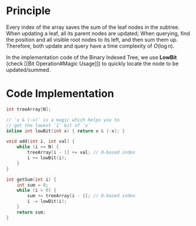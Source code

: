   # Principle

Every index of the array saves the sum of the leaf nodes in the subtree.
When updating a leaf, all its parent nodes are updated;
When querying, find the position and all visible root nodes to its left, and then sum them up.
Therefore, both update and query have a time complexity of $O(\log n)$.

In the implementation code of the Binary Indexed Tree,
we use **LowBit** (check [[Bit Operation#Magic Usage]]) to quickly locate the node to be updated/summed.

# Code Implementation

```cpp
int treeArray[N];

// `x & (-x)` is a magic which helps you to
// get the lowest `1` bit of `x`
inline int lowBit(int x) { return x & (-x); }

void add(int i, int val) {
    while (i <= N) {
        treeArray[i - 1] += val; // 0-based index
        i += lowBit(i);
    }
}

int getSum(int i) {
    int sum = 0;
    while (i > 0) {
        sum += treeArray[i - 1]; // 0-based index
        i -= lowBit(i);
    }
    return sum;
}
```